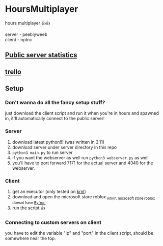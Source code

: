 # HoursMultiplayer
hours multiplayer 👍👍

server - peeblyweeb  
client - nptnc

## [Public server statistics](http://salamithecat.com:4040)

## [trello](https://trello.com/b/e1gvvbzK/hours-multiplayer-script)

## Setup

### Don't wanna do all the fancy setup stuff?
just download the client script and run it when you're in hours and spawned in, it'll automatically connect to the public server!

### Server
1. download latest python!!! (was written in 3.11)
2. download server under server directory in this repo
3. `python3 main.py` to run server
4. if you want the webserver as well run `python3 webserver.py` as well
5. you'll have to port forward 7171 for the actual server and 4040 for the webserver.

### Client
1. get an executor (only tested on [krnl](https://krnl.place))
2. download and open the microsoft store roblox <sub>why?, microsoft store roblox doesnt have [Byfron](https://devforum.roblox.com/t/welcoming-byfron-to-roblox/2018233)</sub>
3. run the script 👍

### Connecting to custom servers on client
you have to edit the variable "ip" and "port" in the client script, should be somewhere near the top.
